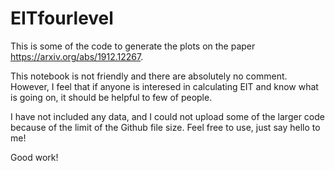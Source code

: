# EITfourlevel

This is some of the code to generate the plots on the paper https://arxiv.org/abs/1912.12267.

This notebook is not friendly and there are absolutely no comment. However, I feel that if anyone is interesed in calculating EIT and know what is going on, it should be helpful to few of people.

I have not included any data, and I could not upload some of the larger code because of the limit of the Github file size. Feel free to use, just say hello to me!

Good work! 
